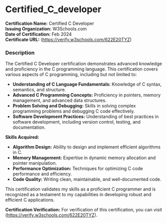 # Certified_C_developer

**Certification Name:** Certified C Developer  
**Issuing Organization:** W3Schools.com    
**Date of Certification:** Feb 2024  
**Certificate URL:** (https://verify.w3schools.com/622E20TYZ)

### Description

The Certified C Developer certification demonstrates advanced knowledge and proficiency in the C programming language. This certification covers various aspects of C programming, including but not limited to:

- **Understanding of C Language Fundamentals:** Knowledge of C syntax, semantics, and structure.
- **Advanced C Programming Concepts:** Proficiency in pointers, memory management, and advanced data structures.
- **Problem Solving and Debugging:** Skills in solving complex programming problems and debugging C code effectively.
- **Software Development Practices:** Understanding of best practices in software development, including version control, testing, and documentation.

**Skills Acquired:**
- **Algorithm Design:** Ability to design and implement efficient algorithms in C.
- **Memory Management:** Expertise in dynamic memory allocation and pointer manipulation.
- **Performance Optimization:** Techniques for optimizing C code performance and efficiency.
- **Code Quality:** Writing clean, maintainable, and well-documented code.

This certification validates my skills as a proficient C programmer and is recognized as a testament to my capabilities in developing robust and efficient C applications.

**Certification Verification:**
For verification of this certification, you can visit (https://verify.w3schools.com/622E20TYZ).
